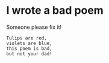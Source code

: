 # I wrote a bad poem
Someone please fix it!

    Tulips are red,
    violets are blue,
    this poem is bad,
    but not your dad!
